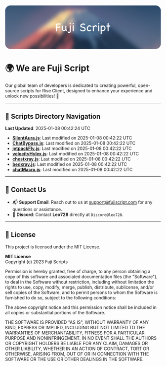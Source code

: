 ![Banner](.github/b.webp)

# 🌍 **We are Fuji Script**

Our global team of developers is dedicated to creating powerful, open-source scripts for Rise Client, designed to enhance your experience and unlock new possibilities! 🌟

---
<!-- SCRIPTS_NAVIGATION_START -->
## 📂 **Scripts Directory Navigation**

**Last Updated**: 2025-01-08 00:42:24 UTC

- **[SilentAura.js](scripts/SilentAura.js)**: Last modified on 2025-01-08 00:42:22 UTC
- **[ChatBypass.js](scripts/ChatBypass.js)**: Last modified on 2025-01-08 00:42:22 UTC
- **[jetpackFly.js](scripts/jetpackFly.js)**: Last modified on 2025-01-08 00:42:22 UTC
- **[velocityHylex.js](scripts/velocityHylex.js)**: Last modified on 2025-01-08 00:42:22 UTC
- **[chestxray.js](scripts/chestxray.js)**: Last modified on 2025-01-08 00:42:22 UTC
- **[bedxray.js](scripts/bedxray.js)**: Last modified on 2025-01-08 00:42:22 UTC
- **[chatMacro.js](scripts/chatMacro.js)**: Last modified on 2025-01-08 00:42:22 UTC

<!-- SCRIPTS_NAVIGATION_END -->

---

## 💬 **Contact Us**  
- 📬 **Support Email**: Reach out to us at [support@fujiscript.com](mailto:support@fujiscript.com) for any questions or assistance.  
- 💬 **Discord**: Contact **Leo728** directly at `Discord@leo728`.

---

## 📜 **License**

This project is licensed under the MIT License.  

**MIT License**  
Copyright (c) 2023 Fuji Scripts  

Permission is hereby granted, free of charge, to any person obtaining a copy of this software and associated documentation files (the "Software"), to deal in the Software without restriction, including without limitation the rights to use, copy, modify, merge, publish, distribute, sublicense, and/or sell copies of the Software, and to permit persons to whom the Software is furnished to do so, subject to the following conditions:  

The above copyright notice and this permission notice shall be included in all copies or substantial portions of the Software.  

THE SOFTWARE IS PROVIDED "AS IS", WITHOUT WARRANTY OF ANY KIND, EXPRESS OR IMPLIED, INCLUDING BUT NOT LIMITED TO THE WARRANTIES OF MERCHANTABILITY, FITNESS FOR A PARTICULAR PURPOSE AND NONINFRINGEMENT. IN NO EVENT SHALL THE AUTHORS OR COPYRIGHT HOLDERS BE LIABLE FOR ANY CLAIM, DAMAGES OR OTHER LIABILITY, WHETHER IN AN ACTION OF CONTRACT, TORT OR OTHERWISE, ARISING FROM, OUT OF OR IN CONNECTION WITH THE SOFTWARE OR THE USE OR OTHER DEALINGS IN THE SOFTWARE.  
